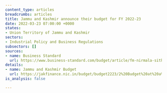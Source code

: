 ```yaml
---
content_type: articles
breadcrumbs: articles
title: Jammu and Kashmir announce their budget for FY 2022-23
date: 2022-03-23 07:00:00 +0000
states:
- Union Territory of Jammu and Kashmir
sectors:
- Industrial Policy and Business Regulations
subsectors: []
sources:
- name: Business Standard
  url: https://www.business-standard.com/budget/article/fm-nirmala-sitharaman-presents-rs-1-42-trn-j-k-budget-in-lok-sabha-122031400659_1.html
details:
- name: Jammu and Kashmir Budget
  url: https://jakfinance.nic.in/budget/budget2223/2%20Budget%20at%20a%20Glance%202022-23%20(English).pdf
is_analysis: false

---
```

